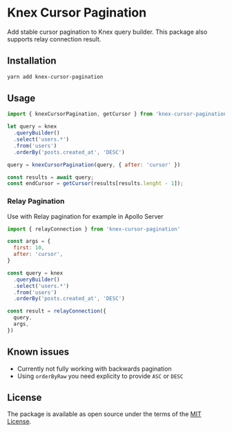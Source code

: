 # Knex Cursor Pagination

Add stable cursor pagination to Knex query builder. This package also supports relay connection result.

## Installation

```sh
yarn add knex-cursor-pagination
```

## Usage

```js
import { knexCursorPagination, getCursor } from 'knex-cursor-pagination'

let query = knex
  .queryBuilder()
  .select('users.*')
  .from('users')
  .orderBy('posts.created_at', 'DESC')

query = knexCursorPagination(query, { after: 'cursor' })

const results = await query;
const endCursor = getCursor(results[results.lenght - 1]);
```

### Relay Pagination

Use with Relay pagination for example in Apollo Server

```js
import { relayConnection } from 'knex-cursor-pagination'

const args = {
  first: 10,
  after: 'cursor',
}

const query = knex
  .queryBuilder()
  .select('users.*')
  .from('users')
  .orderBy('posts.created_at', 'DESC')

const result = relayConnection({
  query,
  args,
})
```

## Known issues

* Currently not fully working with backwards pagination
* Using `orderByRaw` you need explicity to provide `ASC` or `DESC`

## License

The package is available as open source under the terms of the [MIT License](https://opensource.org/licenses/MIT).

